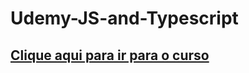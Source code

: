 # Udemy-JS-and-Typescript

## <a href="https://www.udemy.com/course/curso-de-javascript-moderno-do-basico-ao-avancado/learn/lecture/16331758?start=0#overview">Clique aqui para ir para o curso</a>

